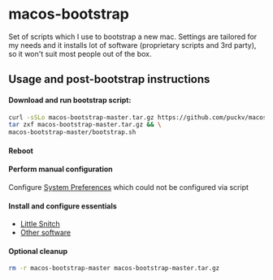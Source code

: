 # macos-bootstrap

Set of scripts which I use to bootstrap a new mac. Settings are tailored for my needs and it installs lot of software (proprietary scripts and 3rd party), so it won't suit most people out of the box.

## Usage and post-bootstrap instructions

#### Download and run bootstrap script: 

```bash
curl -sSLo macos-bootstrap-master.tar.gz https://github.com/puckv/macos-bootstrap/archive/master.tar.gz && \
tar zxf macos-bootstrap-master.tar.gz && \
macos-bootstrap-master/bootstrap.sh
```

#### Reboot

#### Perform manual configuration
 
Configure [System Preferences](manual/macos-preferences.md) which could not be configured via script

#### Install and configure essentials
  
* [Little Snitch](manual/little-snitch.md)
* [Other software](manual/other.md)

#### Optional cleanup

```bash
rm -r macos-bootstrap-master macos-bootstrap-master.tar.gz
```
